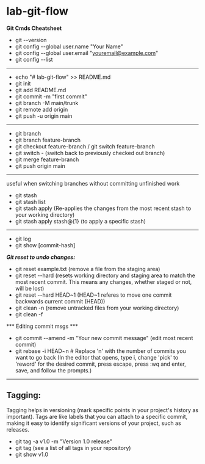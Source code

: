 # lab-git-flow

**Git Cmds Cheatsheet**
- git --version
- git config --global user.name "Your Name"
- git config --global user.email "youremail@example.com"
- git config --list

******************************************
- echo "# lab-git-flow" >> README.md
- git init
- git add README.md
- git commit -m "first commit"
- git branch -M main/trunk
- git remote add origin <here remote URL>
- git push -u origin main

********************************************
- git branch
- git branch feature-branch
- git checkout feature-branch / git switch feature-branch
- git switch - (switch back to previously checked out branch)
- git merge feature-branch
- git push origin main

********************************************
useful when switching branches without committing unfinished work
- git stash
- git stash list
- git stash apply (Re-applies the changes from the most recent stash to your working directory)
- git stash apply stash@{1} (to apply a specific stash)

********************************************
- git log
- git show [commit-hash]

***Git reset to undo changes:***
- git reset example.txt (remove a file from the staging area)
- git reset --hard (resets working directory and staging area to match the most recent commit. This means any changes, whether staged or not, will be lost)
- git reset --hard HEAD~1 (HEAD~1 referes to move one commit backwards current commit (HEAD))
- git clean -n (remove untracked files from your working directory)
- git clean -f

*** Editing commit msgs ***
- git commit --amend -m "Your new commit message" (edit most recent commit)
- git rebase -i HEAD~n  # Replace 'n' with the number of commits you want to go back
(In the editor that opens, type i, change 'pick' to 'reword' for the desired commit, press escape, press :wq and enter, save, and follow the prompts.)

**********************************************
## Tagging:
Tagging helps in versioning (mark specific points in your project's history as important). Tags are like labels that you can attach to a specific commit, making it easy to identify significant versions of your project, such as releases.
- git tag -a v1.0 -m "Version 1.0 release"
- git tag (see a list of all tags in your repository)
- git show v1.0




